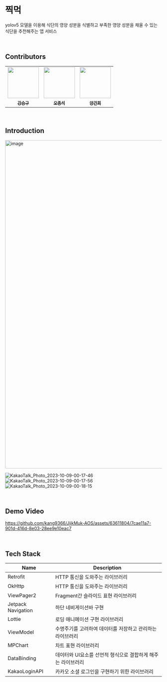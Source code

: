 # 찍먹
yolov5 모델을 이용해 식단의 영양 성분을 식별하고 부족한 영양 성분을 채울 수 있는 식단을 추천해주는 앱 서비스

<br>

## Contributors
<table>
  <tr>
    <td align="center"><a href="https://github.com/dttmm"><img src="https://avatars.githubusercontent.com/kang9366" width="100px;" alt=""></td>
    <td align="center"><a href="https://github.com/skw4223"><img src="https://avatars.githubusercontent.com/Ojongseok" width="100px;" alt=""></td>
    <td align="center"><a href="https://github.com/skw4223"><img src="https://avatars.githubusercontent.com/geonheey" width="100px;" alt=""></td>
  </tr>
  <tr>
    <td align="center"><a href="https://github.com/kang9366"><sub><b>강승구</b></td>
    <td align="center"><a href="https://github.com/cityshin"><sub><b>오종석</b></td>
    <td align="center"><a href="https://github.com/cityshin"><sub><b>양건희</b></td>
  </tr>
</table>

<br>

## Introduction
<img width="1055" alt="image" src="https://github.com/kang9366/JjikMuk-AOS/assets/63611804/446e8654-7667-477b-bfb7-b17fb88edbe0">

![KakaoTalk_Photo_2023-10-09-00-17-46](https://github.com/kang9366/JjikMuk-AOS/assets/63611804/f4d6420f-4750-48e1-902d-dadb6dd74f7b)
![KakaoTalk_Photo_2023-10-09-00-17-56](https://github.com/kang9366/JjikMuk-AOS/assets/63611804/b94a68f6-eb46-4ea0-a140-eab80ead57fc)
![KakaoTalk_Photo_2023-10-09-00-18-15](https://github.com/kang9366/JjikMuk-AOS/assets/63611804/90fa34d9-3200-4712-9620-c45945cdb57c)


<br>

## Demo Video

https://github.com/kang9366/JjikMuk-AOS/assets/63611804/7cae11a7-901d-416d-8e03-28ee9e10eac7


<br>

## Tech Stack
| Name              | Description                                               |
| ----------------- | --------------------------------------------------------- |
| Retrofit          | HTTP 통신을 도와주는 라이브러리                           |
| OkHttp          | HTTP 통신을 도와주는 라이브러리 |
| ViewPager2 | Fragment간 슬라이드 표현 라이브러리 |
| Jetpack Navigation | 하단 네비게이션바 구현 |
| Lottie | 로딩 애니메이션 구현 라이브러리 |
| ViewModel         | 수명주기를 고려하여 데이터를 저장하고 관리하는 라이브러리 |
| MPChart         | 차트 표현 라이브러리                                    |
| DataBinding        | 데이터와 UI요소를 선언적 형식으로 결합하게 해주는 라이브러리   |
| KakaoLoginAPI      | 카카오 소셜 로그인을 구현하기 위한 라이브러리 |
